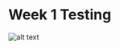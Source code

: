 # Week 1 Testing
![alt text](https://github.com/s00188563/OSDWeek1/blob/master/screenshots/Screenshot1?raw=true)
